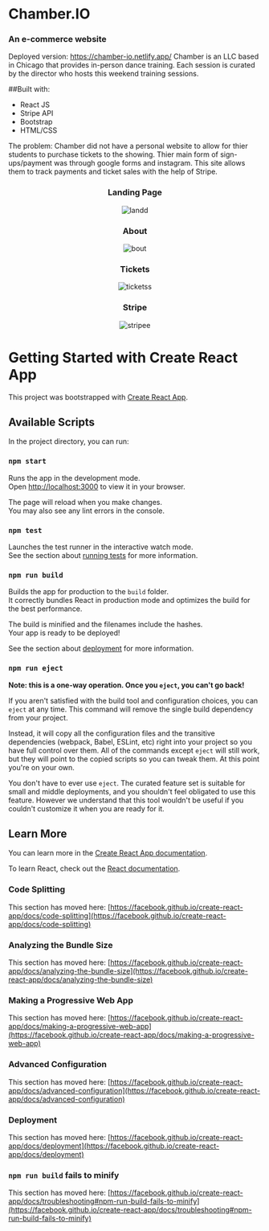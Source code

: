 # Chamber.IO
### An e-commerce website </br>
Deployed version: https://chamber-io.netlify.app/
Chamber is an LLC based in Chicago that provides in-person dance training. Each session is curated by the director who hosts this weekend training sessions.

##Built with: 
* React JS
* Stripe API 
* Bootstrap
* HTML/CSS

The problem: Chamber did not have a personal website to allow for thier students to purchase tickets to the showing. Thier main form of sign-ups/payment was through google forms and instagram. This site allows them to track payments and ticket sales with the help of Stripe.

<div align="center">

### Landing Page </br>
![landd](https://user-images.githubusercontent.com/96930354/210951272-c7f7bff0-dbfe-45ea-8420-5673be6ccbdb.gif)
</br>

### About </br>
![bout](https://user-images.githubusercontent.com/96930354/210951320-4e601576-1f62-4c18-b6b3-65a4b24f2469.gif)
</br>

### Tickets </br>
![ticketss](https://user-images.githubusercontent.com/96930354/210951370-8c7c9212-f30a-4768-af96-e3b6e2da49be.gif)
</br>

### Stripe </br>
![stripee](https://user-images.githubusercontent.com/96930354/210951396-2b605159-7908-4b76-b800-5a3b48038ba5.gif)
</br>
</div>







# Getting Started with Create React App

This project was bootstrapped with [Create React App](https://github.com/facebook/create-react-app).

## Available Scripts

In the project directory, you can run:

### `npm start`

Runs the app in the development mode.\
Open [http://localhost:3000](http://localhost:3000) to view it in your browser.

The page will reload when you make changes.\
You may also see any lint errors in the console.

### `npm test`

Launches the test runner in the interactive watch mode.\
See the section about [running tests](https://facebook.github.io/create-react-app/docs/running-tests) for more information.

### `npm run build`

Builds the app for production to the `build` folder.\
It correctly bundles React in production mode and optimizes the build for the best performance.

The build is minified and the filenames include the hashes.\
Your app is ready to be deployed!

See the section about [deployment](https://facebook.github.io/create-react-app/docs/deployment) for more information.

### `npm run eject`

**Note: this is a one-way operation. Once you `eject`, you can't go back!**

If you aren't satisfied with the build tool and configuration choices, you can `eject` at any time. This command will remove the single build dependency from your project.

Instead, it will copy all the configuration files and the transitive dependencies (webpack, Babel, ESLint, etc) right into your project so you have full control over them. All of the commands except `eject` will still work, but they will point to the copied scripts so you can tweak them. At this point you're on your own.

You don't have to ever use `eject`. The curated feature set is suitable for small and middle deployments, and you shouldn't feel obligated to use this feature. However we understand that this tool wouldn't be useful if you couldn't customize it when you are ready for it.

## Learn More

You can learn more in the [Create React App documentation](https://facebook.github.io/create-react-app/docs/getting-started).

To learn React, check out the [React documentation](https://reactjs.org/).

### Code Splitting

This section has moved here: [https://facebook.github.io/create-react-app/docs/code-splitting](https://facebook.github.io/create-react-app/docs/code-splitting)

### Analyzing the Bundle Size

This section has moved here: [https://facebook.github.io/create-react-app/docs/analyzing-the-bundle-size](https://facebook.github.io/create-react-app/docs/analyzing-the-bundle-size)

### Making a Progressive Web App

This section has moved here: [https://facebook.github.io/create-react-app/docs/making-a-progressive-web-app](https://facebook.github.io/create-react-app/docs/making-a-progressive-web-app)

### Advanced Configuration

This section has moved here: [https://facebook.github.io/create-react-app/docs/advanced-configuration](https://facebook.github.io/create-react-app/docs/advanced-configuration)

### Deployment

This section has moved here: [https://facebook.github.io/create-react-app/docs/deployment](https://facebook.github.io/create-react-app/docs/deployment)

### `npm run build` fails to minify

This section has moved here: [https://facebook.github.io/create-react-app/docs/troubleshooting#npm-run-build-fails-to-minify](https://facebook.github.io/create-react-app/docs/troubleshooting#npm-run-build-fails-to-minify)
